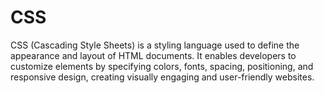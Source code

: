 # CSS
CSS (Cascading Style Sheets) is a styling language used to define the appearance and layout of HTML documents. It enables developers to customize elements by specifying colors, fonts, spacing, positioning, and responsive design, creating visually engaging and user-friendly websites.
